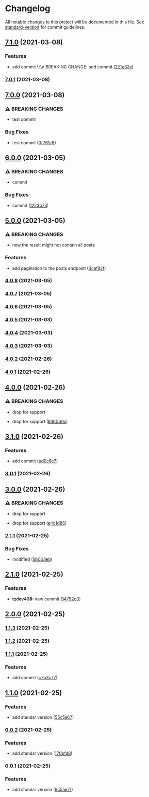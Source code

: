 # Changelog

All notable changes to this project will be documented in this file. See [standard-version](https://github.com/conventional-changelog/standard-version) for commit guidelines.

## [7.1.0](https://github.com/BrayantGB14/test/compare/v7.0.1...v7.1.0) (2021-03-08)


### Features

* add commit \r\n BREAKING CHANGE: add commit ([221e33c](https://github.com/BrayantGB14/test/commit/221e33cee24918a6009218ce7c8fd46dca5c10e7))

### [7.0.1](https://github.com/BrayantGB14/test/compare/v7.0.0...v7.0.1) (2021-03-08)

## [7.0.0](https://github.com/BrayantGB14/test/compare/v6.0.0...v7.0.0) (2021-03-08)


### ⚠ BREAKING CHANGES

* test commit

### Bug Fixes

* test commit ([0f761c6](https://github.com/BrayantGB14/test/commit/0f761c661381759a94af2dac1194e614f8a7e3b2))

## [6.0.0](https://github.com/BrayantGB14/test/compare/v5.0.0...v6.0.0) (2021-03-05)


### ⚠ BREAKING CHANGES

* commit

### Bug Fixes

* commit ([1223b73](https://github.com/BrayantGB14/test/commit/1223b732918cb5e849dd57638435609bb0237076))

## [5.0.0](https://github.com/BrayantGB14/test/compare/v4.0.8...v5.0.0) (2021-03-05)


### ⚠ BREAKING CHANGES

* now the result might not contain all posts

### Features

* add pagination to the posts endpoint ([3caf82f](https://github.com/BrayantGB14/test/commit/3caf82ffe692a43f4c413fe3aefc880d6d6fbeae))

### [4.0.8](https://github.com/BrayantGB14/test/compare/v4.0.7...v4.0.8) (2021-03-05)

### [4.0.7](https://github.com/BrayantGB14/test/compare/v4.0.6...v4.0.7) (2021-03-05)

### [4.0.6](https://github.com/BrayantGB14/test/compare/v4.0.5...v4.0.6) (2021-03-05)

### [4.0.5](https://github.com/BrayantGB14/test/compare/v4.0.4...v4.0.5) (2021-03-03)

### [4.0.4](https://github.com/BrayantGB14/test/compare/v4.0.3...v4.0.4) (2021-03-03)

### [4.0.3](https://github.com/BrayantGB14/test/compare/v4.0.2...v4.0.3) (2021-03-03)

### [4.0.2](https://github.com/BrayantGB14/test/compare/v4.0.1...v4.0.2) (2021-02-26)

### [4.0.1](https://github.com/BrayantGB14/test/compare/v4.0.0...v4.0.1) (2021-02-26)

## [4.0.0](https://github.com/BrayantGB14/test/compare/v3.1.0...v4.0.0) (2021-02-26)


### ⚠ BREAKING CHANGES

* drop for support

* drop for support ([936060c](https://github.com/BrayantGB14/test/commit/936060c364a01a3a0d92a8569bf05cc23fe3f605))

## [3.1.0](https://github.com/BrayantGB14/test/compare/v3.0.1...v3.1.0) (2021-02-26)


### Features

* add commit ([ed0c6c7](https://github.com/BrayantGB14/test/commit/ed0c6c75980856063f70ef65443bd9ebb619b072))

### [3.0.1](https://github.com/BrayantGB14/test/compare/v3.0.0...v3.0.1) (2021-02-26)

## [3.0.0](https://github.com/BrayantGB14/test/compare/v2.1.1...v3.0.0) (2021-02-26)


### ⚠ BREAKING CHANGES

* drop for support

* drop for support ([e4c1d86](https://github.com/BrayantGB14/test/commit/e4c1d8642263a5ffed7ce4e3515ee786551387e9))

### [2.1.1](https://github.com/BrayantGB14/test/compare/v2.1.0...v2.1.1) (2021-02-25)


### Bug Fixes

* modified ([6b063eb](https://github.com/BrayantGB14/test/commit/6b063eb39fd2433cf7177f1e08e2768eee0f2ea3))

## [2.1.0](https://github.com/BrayantGB14/test/compare/v2.0.0...v2.1.0) (2021-02-25)


### Features

* **tzdev438:** new commit ([14752c0](https://github.com/BrayantGB14/test/commit/14752c01dea47c6e6ea3c8de8201d156dc84269c))

## [2.0.0](https://github.com/BrayantGB14/test/compare/v1.1.3...v2.0.0) (2021-02-25)

### [1.1.3](https://github.com/BrayantGB14/test/compare/v1.1.2...v1.1.3) (2021-02-25)

### [1.1.2](https://github.com/BrayantGB14/test/compare/v1.1.1...v1.1.2) (2021-02-25)

### [1.1.1](https://github.com/BrayantGB14/test/compare/v1.1.0...v1.1.1) (2021-02-25)


### Features

* add commit ([c7b3c77](https://github.com/BrayantGB14/test/commit/c7b3c773dbddc760110a496883a0043a2b37c987))

## [1.1.0](https://github.com/BrayantGB14/test/compare/v0.0.2...v1.1.0) (2021-02-25)


### Features

* add standar version ([55c5a67](https://github.com/BrayantGB14/test/commit/55c5a67e87061185621c05798ca3d0eb8e1b02b3))

### [0.0.2](https://github.com/BrayantGB14/test/compare/v0.0.1...v0.0.2) (2021-02-25)


### Features

* add standar version ([170bfd8](https://github.com/BrayantGB14/test/commit/170bfd87dfad90ef7190d10e2f14f326a3360cc8))

### 0.0.1 (2021-02-25)


### Features

* add standar version ([8c5ae71](https://github.com/BrayantGB14/test/commit/8c5ae711a55a19a036cc27b860dcb1697fae6630))
